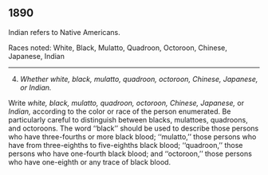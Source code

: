 
1890
------

Indian refers to Native Americans. 

Races noted: White, Black, Mulatto, Quadroon, Octoroon, Chinese, Japanese, Indian

------

4. _Whether white, black, mulatto, quadroon, octoroon, Chinese, Japanese, or Indian._

Write _white, black, mulatto, quadroon, octoroon, Chinese, Japanese,_ or _Indian,_ according to the color or race of the person enumerated. Be particularly careful to distinguish between blacks, mulattoes, quadroons, and octoroons. The word ‘‘black’’ should be used to describe those persons who have three-fourths or more black blood; ‘‘mulatto,’’ those persons who have from three-eighths to five-eighths black blood; ‘‘quadroon,’’ those persons who have one-fourth black blood; and ‘‘octoroon,’’ those persons who have one-eighth or any trace of black blood.